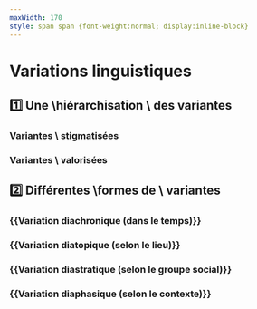 ```yaml
---
maxWidth: 170
style: span span {font-weight:normal; display:inline-block}
---
```


# Variations linguistiques

## :one: Une \\hiérarchisation \\ des variantes <!--fold-->

### Variantes \\ **stigmatisées**
### Variantes \\ **valorisées**

## :two: Différentes \\formes de \\ variantes <!--fold-->

### {{**Variation diachronique** <span>(dans le temps)</span>}}

### {{**Variation diatopique** <span>(selon le lieu)</span>}}

### {{**Variation diastratique** <span>(selon le groupe social)</span>}}

### {{**Variation diaphasique** <span>(selon le contexte)</span>}}